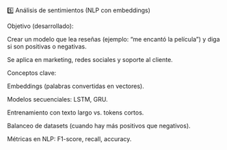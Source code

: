 5️⃣ Análisis de sentimientos (NLP con embeddings)

Objetivo (desarrollado):

Crear un modelo que lea reseñas (ejemplo: “me encantó la película”) y diga si son positivas o negativas.

Se aplica en marketing, redes sociales y soporte al cliente.

Conceptos clave:

Embeddings (palabras convertidas en vectores).

Modelos secuenciales: LSTM, GRU.

Entrenamiento con texto largo vs. tokens cortos.

Balanceo de datasets (cuando hay más positivos que negativos).

Métricas en NLP: F1-score, recall, accuracy.